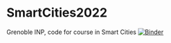 # SmartCities2022
Grenoble INP, code for course in Smart Cities
[![Binder](https://mybinder.org/badge_logo.svg)](https://mybinder.org/v2/gh/Lastbil/SmartCities2022.git/HEAD)
